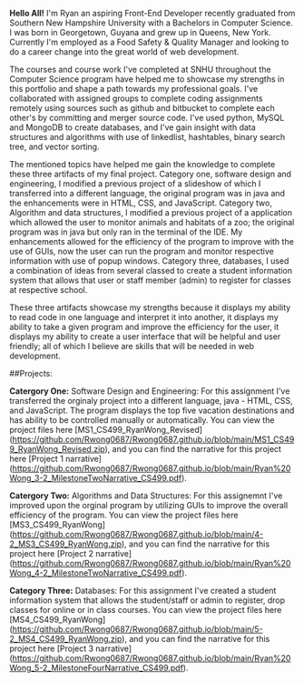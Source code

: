 
**Hello All!** I'm Ryan an aspiring Front-End Developer recently graduated from Southern New Hampshire University with a Bachelors in Computer Science. 
I was born in Georgetown, Guyana and grew up in Queens, New York. Currently I'm employed as a Food Safety & Quality Manager and looking to do a career change into the great world of web development.

The courses and course work I've completed at SNHU throughout the Computer Science program have helped me to showcase my strengths in this portfolio and 
shape a path towards my professional goals. I've collaborated with assigned groups to complete coding assignments remotely using sources such as github 
and bitbucket to complete each other's by committing and merger source code. I've used python, MySQL and MongoDB to create databases, and I've gain insight 
with data structures and algorithms with use of linkedlist, hashtables, binary search tree, and vector sorting.

The mentioned topics have helped me gain the knowledge to complete these three artifacts of my final project. Category one, software design and engineering, 
I modified a previous project of a slideshow of which I transferred into a different language, the original program was in java and the enhancements were in 
HTML, CSS, and JavaScript. Category two, Algorithm and data structures, I modified a previous project of a application which allowed the user to monitor 
animals and habitats of a zoo; the original program was in java but only ran in the terminal of the IDE. My enhancements allowed for the efficiency of the 
program to improve with the use of GUIs, now the user can run the program and monitor respective information with use of popup windows. Category three, databases,
 I used a combination of ideas from several classed to create a student information system that allows that user or staff member (admin) to register for classes 
at respective school.

These three artifacts showcase my strengths because it displays my ability to read code in one language and interpret it into another, it displays my ability 
to take a given program and improve the efficiency for the user, it displays my ability to create a user interface that will be helpful and user friendly; 
all of which I believe are skills that will be needed in web development.

##Projects: 

**Catergory One:** Software Design and Engineering:
For this assignment I've transferred the orginaly project into a different language, java - HTML, CSS, and JavaScript. The program displays the top five vacation destinations and has ability to be controlled manually or automatically. 
You can view the project files here [MS1_CS499_RyanWong_Revised] (https://github.com/Rwong0687/Rwong0687.github.io/blob/main/MS1_CS499_RyanWong_Revised.zip), and you can find the narrative for this project here [Project 1 narrative] (https://github.com/Rwong0687/Rwong0687.github.io/blob/main/Ryan%20Wong_3-2_MilestoneTwoNarrative_CS499.pdf).

**Catergory Two:** Algorithms and Data Structures:
For this assignemnt I've improved upon the orginal program by utilizing GUIs to improve the overall efficiency of the program. You can view the project files here [MS3_CS499_RyanWong] (https://github.com/Rwong0687/Rwong0687.github.io/blob/main/4-2_MS3_CS499_RyanWong.zip), and you can find the narrative for this project here [Project 2 narrative] (https://github.com/Rwong0687/Rwong0687.github.io/blob/main/Ryan%20Wong_4-2_MilestoneTwoNarrative_CS499.pdf).

**Category Three:** Databases:
For this assignment I've created a student information system that allows the student/staff or admin to register, drop classes for online or in class courses. You can view the project files here [MS4_CS499_RyanWong] (https://github.com/Rwong0687/Rwong0687.github.io/blob/main/5-2_MS4_CS499_RyanWong.zip), and you can find the narrative for this project here [Project 3 narrative] (https://github.com/Rwong0687/Rwong0687.github.io/blob/main/Ryan%20Wong_5-2_MilestoneFourNarrative_CS499.pdf). 



